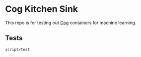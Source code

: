 # Cog Kitchen Sink

This repo is for testing out [Cog](https://github.com/replicate/cog) containers for machine learning.

## Tests

```sh
script/test
```